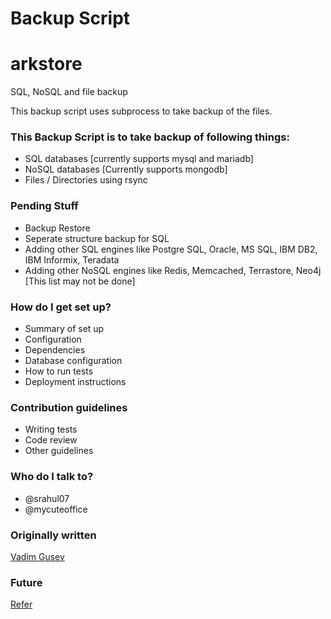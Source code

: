 # Backup Script #
# arkstore
SQL, NoSQL and file backup

This backup script uses subprocess to take backup of the files.

### This Backup Script is to take backup of following things: ###

* SQL databases [currently supports mysql and mariadb]
* NoSQL databases [Currently supports mongodb]
* Files / Directories using rsync


### Pending Stuff ###
* Backup Restore
* Seperate structure backup for SQL
* Adding other SQL engines like Postgre SQL, Oracle, MS SQL, IBM DB2, IBM Informix, Teradata
* Adding other NoSQL engines like Redis, Memcached, Terrastore, Neo4j [This list may not be done]


### How do I get set up? ###

* Summary of set up
* Configuration
* Dependencies
* Database configuration
* How to run tests
* Deployment instructions

### Contribution guidelines ###

* Writing tests
* Code review
* Other guidelines

### Who do I talk to? ###

* @srahul07
* @mycuteoffice 

### Originally written ###

[Vadim Gusev](https://gist.github.com/vadimii/5002455)


### Future ###
[Refer](http://blog.mongodirector.com/automatic-mongodb-backup/)
